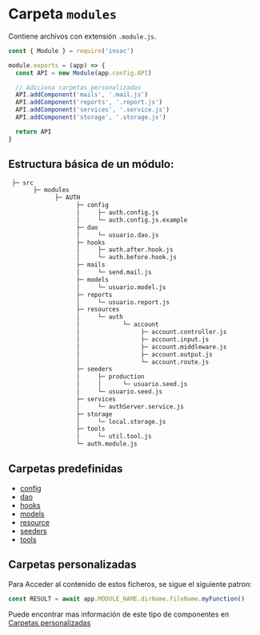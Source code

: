 # Carpeta `modules`

Contiene archivos con extensión `.module.js`.

```js
const { Module } = require('insac')

module.exports = (app) => {
  const API = new Module(app.config.API)

  // Adiciona carpetas personalizadas
  API.addComponent('mails', '.mail.js')
  API.addComponent('reports', '.report.js')
  API.addComponent('services', '.service.js')
  API.addComponent('storage', '.storage.js')

  return API
}
```

## Estructura básica de un módulo:

```txt
 ├─ src
       ├─ modules
             ├─ AUTH
                   ├─ config
                   │     ├─ auth.config.js
                   │     └─ auth.config.js.example
                   ├─ dao
                   │     └─ usuario.dao.js
                   ├─ hooks
                   │     ├─ auth.after.hook.js
                   │     └─ auth.before.hook.js
                   ├─ mails
                   │     └─ send.mail.js
                   ├─ models
                   │     └─ usuario.model.js
                   ├─ reports
                   │     └─ usuario.report.js
                   ├─ resources
                   │     └─ auth
                   │            └─ account
                   │                 ├─ account.controller.js
                   │                 ├─ account.input.js
                   │                 ├─ account.middleware.js
                   │                 ├─ account.output.js
                   │                 └─ account.route.js
                   ├─ seeders
                   │     ├─ production
                   │     │      └─ usuario.seed.js
                   │     └─ usuario.seed.js
                   ├─ services
                   │     └─ authServer.service.js
                   ├─ storage
                   │     └─ local.storage.js
                   ├─ tools
                   │     └─ util.tool.js
                   └─ auth.module.js
```

## Carpetas predefinidas

- [config](./referencias/config)
- [dao](./referencias/dao)
- [hooks](./referencias/hooks)
- [models](./referencias/models)
- [resource](./referencias/resource)
- [seeders](./referencias/seeders)
- [tools](./referencias/tools)

## Carpetas personalizadas

Para Acceder al contenido de estos ficheros, se sigue el siguiente patron:

```js
const RESULT = await app.MODULE_NAME.dirName.fileName.myFunction()
```

Puede encontrar mas información de este tipo de componentes en [Carpetas personalizadas](./referencias/component)
